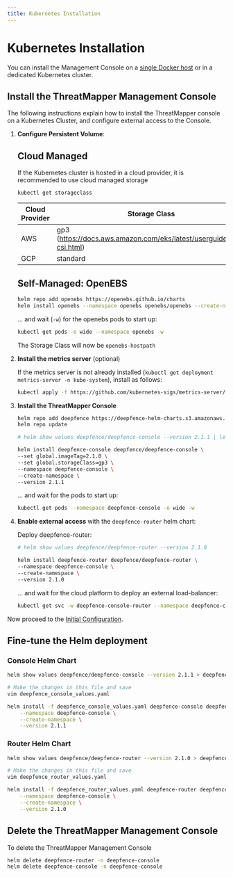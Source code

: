 ```yaml
---
title: Kubernetes Installation
---
```


# Kubernetes Installation

You can install the Management Console on a [single Docker host](docker) or in a dedicated Kubernetes cluster.

## Install the ThreatMapper Management Console

The following instructions explain how to install the ThreatMapper console on a Kubernetes Cluster, and configure external access to the Console.

1. **Configure Persistent Volume**:

   ## Cloud Managed

   If the Kubernetes cluster is hosted in a cloud provider, it is recommended to use cloud managed storage
    ```
    kubectl get storageclass
    ```
   | Cloud Provider | Storage Class                                                       |
   |----------------|---------------------------------------------------------------------|
   | AWS            | gp3 (https://docs.aws.amazon.com/eks/latest/userguide/ebs-csi.html) |
   | GCP            | standard                                                            |

   ## Self-Managed: OpenEBS

    ```bash
    helm repo add openebs https://openebs.github.io/charts
    helm install openebs --namespace openebs openebs/openebs --create-namespace
    ```

   ... and wait (```-w```) for the openebs pods to start up:

    ```bash
    kubectl get pods -o wide --namespace openebs -w
    ```

    The Storage Class will now be `openebs-hostpath`

2. **Install the metrics server** (optional)

   If the metrics server is not already installed (```kubectl get deployment metrics-server -n kube-system```), install as follows:

    ```bash
    kubectl apply -f https://github.com/kubernetes-sigs/metrics-server/releases/latest/download/components.yaml
    ```

3. **Install the ThreatMapper Console**

    ```bash
    helm repo add deepfence https://deepfence-helm-charts.s3.amazonaws.com/threatmapper
    helm repo update

    # helm show values deepfence/deepfence-console --version 2.1.1 | less

    helm install deepfence-console deepfence/deepfence-console \
    --set global.imageTag=2.1.0 \
    --set global.storageClass=gp3 \
    --namespace deepfence-console \
    --create-namespace \
    --version 2.1.1
    ```

   ... and wait for the pods to start up:

    ```bash
    kubectl get pods --namespace deepfence-console -o wide -w
    ```

4. **Enable external access** with the ```deepfence-router``` helm chart:

   Deploy deepfence-router:

    ```bash
    # helm show values deepfence/deepfence-router --version 2.1.0
   
    helm install deepfence-router deepfence/deepfence-router \
    --namespace deepfence-console \
    --create-namespace \
    --version 2.1.0
    ```

   ... and wait for the cloud platform to deploy an external load-balancer:

    ```bash
    kubectl get svc -w deepfence-console-router --namespace deepfence-console
    ```

Now proceed to the [Initial Configuration](initial-configuration).

## Fine-tune the Helm deployment

### Console Helm Chart

```bash
helm show values deepfence/deepfence-console --version 2.1.1 > deepfence_console_values.yaml

# Make the changes in this file and save
vim deepfence_console_values.yaml

helm install -f deepfence_console_values.yaml deepfence-console deepfence/deepfence-console \
    --namespace deepfence-console \
    --create-namespace \
    --version 2.1.1
```

### Router Helm Chart

```bash
helm show values deepfence/deepfence-router --version 2.1.0 > deepfence_router_values.yaml

# Make the changes in this file and save
vim deepfence_router_values.yaml

helm install -f deepfence_router_values.yaml deepfence-router deepfence/deepfence-router \
    --namespace deepfence-console \
    --create-namespace \
    --version 2.1.0
```

## Delete the ThreatMapper Management Console

To delete the ThreatMapper Management Console

   ```bash
   helm delete deepfence-router -n deepfence-console
   helm delete deepfence-console -n deepfence-console
   ```
